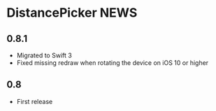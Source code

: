 DistancePicker NEWS
=================

0.8.1
-----

- Migrated to Swift 3
- Fixed missing redraw when rotating the device on iOS 10 or higher

0.8
---

- First release
